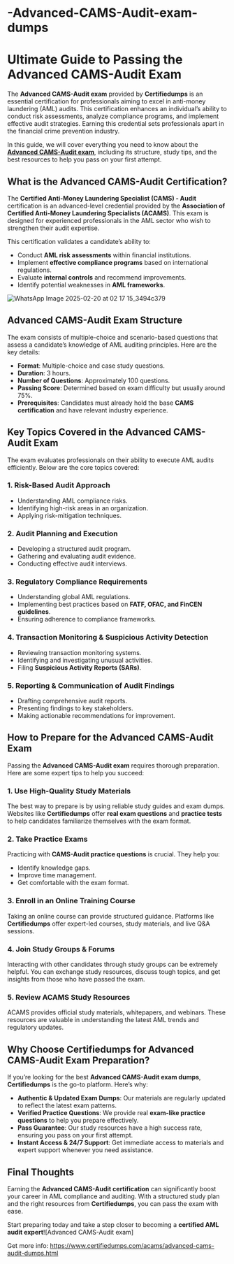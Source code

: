 # -Advanced-CAMS-Audit-exam-dumps

# **Ultimate Guide to Passing the Advanced CAMS-Audit Exam**

The **Advanced CAMS-Audit exam** provided by **Certifiedumps** is an essential certification for professionals aiming to excel in anti-money laundering (AML) audits. This certification enhances an individual’s ability to conduct risk assessments, analyze compliance programs, and implement effective audit strategies. Earning this credential sets professionals apart in the financial crime prevention industry.

In this guide, we will cover everything you need to know about the [**Advanced CAMS-Audit exam**](https://www.certifiedumps.com/acams/advanced-cams-audit-dumps.html), including its structure, study tips, and the best resources to help you pass on your first attempt. 

## **What is the Advanced CAMS-Audit Certification?**

The **Certified Anti-Money Laundering Specialist (CAMS) - Audit** certification is an advanced-level credential provided by the **Association of Certified Anti-Money Laundering Specialists (ACAMS)**. This exam is designed for experienced professionals in the AML sector who wish to strengthen their audit expertise.

This certification validates a candidate’s ability to:

- Conduct **AML risk assessments** within financial institutions.
- Implement **effective compliance programs** based on international regulations.
- Evaluate **internal controls** and recommend improvements.
- Identify potential weaknesses in **AML frameworks**.

![WhatsApp Image 2025-02-20 at 02 17 15_3494c379](https://github.com/user-attachments/assets/4bfc5dff-0868-4d98-9461-fca06b84cac5)


## **Advanced CAMS-Audit Exam Structure**

The exam consists of multiple-choice and scenario-based questions that assess a candidate’s knowledge of AML auditing principles. Here are the key details:

- **Format**: Multiple-choice and case study questions.
- **Duration**: 3 hours.
- **Number of Questions**: Approximately 100 questions.
- **Passing Score**: Determined based on exam difficulty but usually around 75%.
- **Prerequisites**: Candidates must already hold the base **CAMS certification** and have relevant industry experience.

## **Key Topics Covered in the Advanced CAMS-Audit Exam**

The exam evaluates professionals on their ability to execute AML audits efficiently. Below are the core topics covered:

### **1. Risk-Based Audit Approach**
   - Understanding AML compliance risks.
   - Identifying high-risk areas in an organization.
   - Applying risk-mitigation techniques.

### **2. Audit Planning and Execution**
   - Developing a structured audit program.
   - Gathering and evaluating audit evidence.
   - Conducting effective audit interviews.

### **3. Regulatory Compliance Requirements**
   - Understanding global AML regulations.
   - Implementing best practices based on **FATF, OFAC, and FinCEN guidelines**.
   - Ensuring adherence to compliance frameworks.

### **4. Transaction Monitoring & Suspicious Activity Detection**
   - Reviewing transaction monitoring systems.
   - Identifying and investigating unusual activities.
   - Filing **Suspicious Activity Reports (SARs)**.

### **5. Reporting & Communication of Audit Findings**
   - Drafting comprehensive audit reports.
   - Presenting findings to key stakeholders.
   - Making actionable recommendations for improvement.

## **How to Prepare for the Advanced CAMS-Audit Exam**

Passing the **Advanced CAMS-Audit exam** requires thorough preparation. Here are some expert tips to help you succeed:

### **1. Use High-Quality Study Materials**
The best way to prepare is by using reliable study guides and exam dumps. Websites like **Certifiedumps** offer **real exam questions** and **practice tests** to help candidates familiarize themselves with the exam format.

### **2. Take Practice Exams**
Practicing with **CAMS-Audit practice questions** is crucial. They help you:
   - Identify knowledge gaps.
   - Improve time management.
   - Get comfortable with the exam format.

### **3. Enroll in an Online Training Course**
Taking an online course can provide structured guidance. Platforms like **Certifiedumps** offer expert-led courses, study materials, and live Q&A sessions.

### **4. Join Study Groups & Forums**
Interacting with other candidates through study groups can be extremely helpful. You can exchange study resources, discuss tough topics, and get insights from those who have passed the exam.

### **5. Review ACAMS Study Resources**
ACAMS provides official study materials, whitepapers, and webinars. These resources are valuable in understanding the latest AML trends and regulatory updates.

## **Why Choose Certifiedumps for Advanced CAMS-Audit Exam Preparation?**

If you’re looking for the best **Advanced CAMS-Audit exam dumps**, **Certifiedumps** is the go-to platform. Here’s why:

- **Authentic & Updated Exam Dumps**: Our materials are regularly updated to reflect the latest exam patterns.
- **Verified Practice Questions**: We provide real **exam-like practice questions** to help you prepare effectively.
- **Pass Guarantee**: Our study resources have a high success rate, ensuring you pass on your first attempt.
- **Instant Access & 24/7 Support**: Get immediate access to materials and expert support whenever you need assistance.

## **Final Thoughts**

Earning the **Advanced CAMS-Audit certification** can significantly boost your career in AML compliance and auditing. With a structured study plan and the right resources from **Certifiedumps**, you can pass the exam with ease. 

Start preparing today and take a step closer to becoming a **certified AML audit expert**![Advanced CAMS-Audit exam]

Get more info: https://www.certifiedumps.com/acams/advanced-cams-audit-dumps.html
